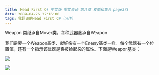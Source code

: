 ```yaml
---
title: Head First C# 中文版 图文皆译 第八章 枚举和集合 page378
date: 2009-04-26 22:16:00
tags: 我翻译的Head First C#（习作）
---
```

Weapon  类继承自Mover类，每种武器继承自Weapon

我们需要一个Weapon基类，就好像有一个Enemy基类一样。每个武器有一个位置值，还有一个指示该武器是否被捡起来的属性。下面是Weapon基类：

![](https://p-blog.csdn.net/images/p_blog_csdn_net/cuipengfei1/EntryImages/20090426/2009-04-26_21-57-34.jpg)

![](https://p-blog.csdn.net/images/p_blog_csdn_net/cuipengfei1/EntryImages/20090426/2009-04-26_22-06-43.jpg)



